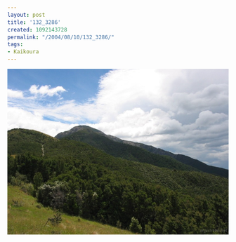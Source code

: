 ```yaml
---
layout: post
title: '132_3286'
created: 1092143728
permalink: "/2004/08/10/132_3286/"
tags:
- Kaikoura
---
```


<img src="/image/images/132_3286-1156.jpg"/>

